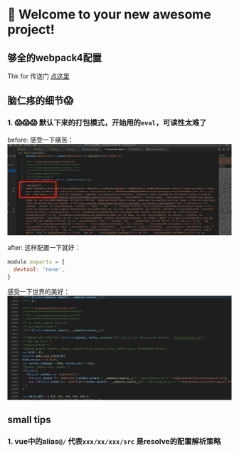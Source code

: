 # 🚀 Welcome to your new awesome project!

## 够全的webpack4配置
Thk for 传送门 [点这里](https://blog.csdn.net/github_34708151/article/details/103900725)


## 脑仁疼的细节😱

### 1. 😱😱😱 默认下来的打包模式，开始用的`eval`，可读性太难了
before: 感受一下痛苦：
![eval_形式的打包](./log_imgs/eval_形式的打包.png)


after: 这样配置一下就好：
```js
module.exports = {
  devtool: 'none',
}
```
感受一下世界的美好：
![pure_形式的打包](./log_imgs/pure_形式的打包.png)




## small tips
### 1. vue中的alias`@/` 代表`xxx/xx/xxx/src`  是resolve的配置解析策略
